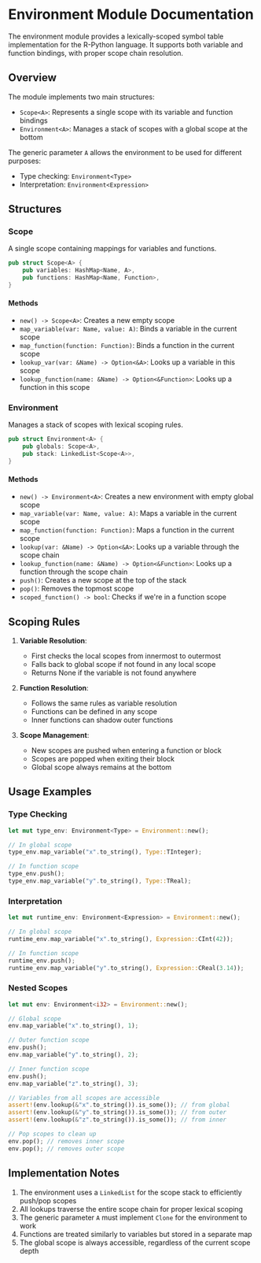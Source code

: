 # Environment Module Documentation

The environment module provides a lexically-scoped symbol table implementation for the R-Python language. It supports both variable and function bindings, with proper scope chain resolution.

## Overview

The module implements two main structures:
- `Scope<A>`: Represents a single scope with its variable and function bindings
- `Environment<A>`: Manages a stack of scopes with a global scope at the bottom

The generic parameter `A` allows the environment to be used for different purposes:
- Type checking: `Environment<Type>`
- Interpretation: `Environment<Expression>`

## Structures

### Scope<A>

A single scope containing mappings for variables and functions.

```rust
pub struct Scope<A> {
    pub variables: HashMap<Name, A>,
    pub functions: HashMap<Name, Function>,
}
```

#### Methods

- `new() -> Scope<A>`: Creates a new empty scope
- `map_variable(var: Name, value: A)`: Binds a variable in the current scope
- `map_function(function: Function)`: Binds a function in the current scope
- `lookup_var(var: &Name) -> Option<&A>`: Looks up a variable in this scope
- `lookup_function(name: &Name) -> Option<&Function>`: Looks up a function in this scope

### Environment<A>

Manages a stack of scopes with lexical scoping rules.

```rust
pub struct Environment<A> {
    pub globals: Scope<A>,
    pub stack: LinkedList<Scope<A>>,
}
```

#### Methods

- `new() -> Environment<A>`: Creates a new environment with empty global scope
- `map_variable(var: Name, value: A)`: Maps a variable in the current scope
- `map_function(function: Function)`: Maps a function in the current scope
- `lookup(var: &Name) -> Option<&A>`: Looks up a variable through the scope chain
- `lookup_function(name: &Name) -> Option<&Function>`: Looks up a function through the scope chain
- `push()`: Creates a new scope at the top of the stack
- `pop()`: Removes the topmost scope
- `scoped_function() -> bool`: Checks if we're in a function scope

## Scoping Rules

1. **Variable Resolution**:
   - First checks the local scopes from innermost to outermost
   - Falls back to global scope if not found in any local scope
   - Returns None if the variable is not found anywhere

2. **Function Resolution**:
   - Follows the same rules as variable resolution
   - Functions can be defined in any scope
   - Inner functions can shadow outer functions

3. **Scope Management**:
   - New scopes are pushed when entering a function or block
   - Scopes are popped when exiting their block
   - Global scope always remains at the bottom

## Usage Examples

### Type Checking

```rust
let mut type_env: Environment<Type> = Environment::new();

// In global scope
type_env.map_variable("x".to_string(), Type::TInteger);

// In function scope
type_env.push();
type_env.map_variable("y".to_string(), Type::TReal);
```

### Interpretation

```rust
let mut runtime_env: Environment<Expression> = Environment::new();

// In global scope
runtime_env.map_variable("x".to_string(), Expression::CInt(42));

// In function scope
runtime_env.push();
runtime_env.map_variable("y".to_string(), Expression::CReal(3.14));
```

### Nested Scopes

```rust
let mut env: Environment<i32> = Environment::new();

// Global scope
env.map_variable("x".to_string(), 1);

// Outer function scope
env.push();
env.map_variable("y".to_string(), 2);

// Inner function scope
env.push();
env.map_variable("z".to_string(), 3);

// Variables from all scopes are accessible
assert!(env.lookup(&"x".to_string()).is_some()); // from global
assert!(env.lookup(&"y".to_string()).is_some()); // from outer
assert!(env.lookup(&"z".to_string()).is_some()); // from inner

// Pop scopes to clean up
env.pop(); // removes inner scope
env.pop(); // removes outer scope
```

## Implementation Notes

1. The environment uses a `LinkedList` for the scope stack to efficiently push/pop scopes
2. All lookups traverse the entire scope chain for proper lexical scoping
3. The generic parameter `A` must implement `Clone` for the environment to work
4. Functions are treated similarly to variables but stored in a separate map
5. The global scope is always accessible, regardless of the current scope depth 